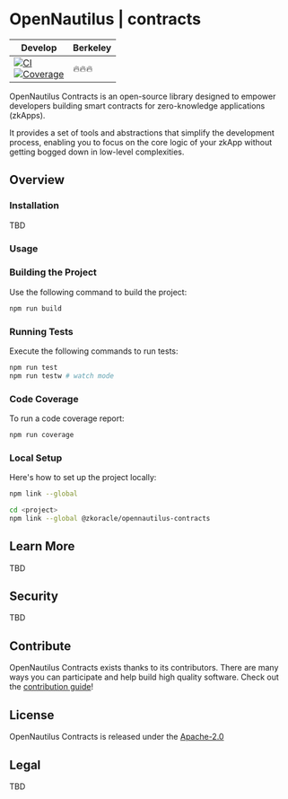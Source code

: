 # OpenNautilus | contracts

| Develop | Berkeley | 
| ------- | -------- |
| [![CI](https://github.com/zkoracle/opennautilus-contacts/actions/workflows/ci.yml/badge.svg?branch=main)](https://github.com/zkoracle/opennautilus-contacts/actions/workflows/ci.yml)<br/>[![Coverage](https://raw.githubusercontent.com/zkoracle/opennautilus-contacts/gh-pages/coverage/badges.svg)](https://zkoracle.github.io/opennautilus-contacts/lcov-report)  | 🔥🔥🔥 | 

OpenNautilus Contracts is an open-source library designed to empower developers building smart contracts for zero-knowledge applications (zkApps). 

It provides a set of tools and abstractions that simplify the development process, enabling you to focus on the core logic of your zkApp without getting bogged down in low-level complexities.

## Overview

### Installation

TBD

### Usage

### Building the Project

Use the following command to build the project:

```sh
npm run build
```

### Running Tests

Execute the following commands to run tests:

```sh
npm run test
npm run testw # watch mode
```

### Code Coverage

To run a code coverage report:

```sh
npm run coverage
```

### Local Setup

Here's how to set up the project locally:

```sh
npm link --global

cd <project>
npm link --global @zkoracle/opennautilus-contracts

```

## Learn More

TBD

## Security

TBD

## Contribute

OpenNautilus Contracts exists thanks to its contributors. There are many ways you can participate and help build high quality software. Check out the [contribution guide](CONTRIBUTING.md)!

## License

OpenNautilus Contracts is released under the [Apache-2.0](LICENSE)

## Legal

TBD